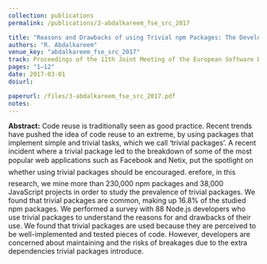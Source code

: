 ```yaml
---
collection: publications
permalink: /publications/3-abdalkareem_fse_src_2017

title: "Reasons and Drawbacks of using Trivial npm Packages: The Developers’ Perspective"
authors: "R. Abdalkareem"
venue_key: "abdalkareem_fse_src_2017"
track: Proceedings of the 11th Joint Meeting of the European Software Engineering Conference and the ACM SIGSOFT Symposium on the Foundations of Software Engineering (ESEC/FSE’17)
pages: "1–12"
date: 2017-03-01
doiurl: 

paperurl: /files/3-abdalkareem_fse_src_2017.pdf
notes:
---
```


**Abstract:** Code reuse is traditionally seen as good practice. Recent trends have pushed the idea of code reuse to an extreme, by using packages that implement simple and trivial tasks, which we call ‘trivial packages’. A recent incident where a trivial package led to the breakdown of some of the most popular web applications such as Facebook and Netix, put the spotlight on whether using trivial packages should be encouraged. erefore, in this research, we mine more than 230,000 npm packages and 38,000 JavaScript projects in order to study the prevalence of trivial packages. We found that trivial packages are common, making up 16.8% of the studied npm packages. We performed a survey with 88 Node.js developers who use trivial packages to understand the reasons for and drawbacks of their use. We found that trivial packages are used because they are perceived to be well-implemented and tested pieces of code. However, developers are concerned about maintaining and the risks of breakages due to the extra dependencies trivial packages introduce.